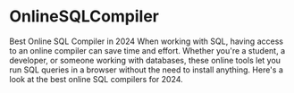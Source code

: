 # OnlineSQLCompiler
Best Online SQL Compiler in 2024 When working with SQL, having access to an online compiler can save time and effort. Whether you're a student, a developer, or someone working with databases, these online tools let you run SQL queries in a browser without the need to install anything. Here's a look at the best online SQL compilers for 2024.
